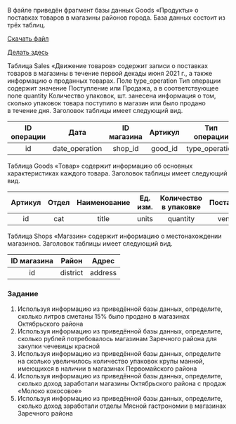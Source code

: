В файле приведён фрагмент базы данных Goods «Продукты» о поставках товаров в магазины районов города. База данных состоит из трёх таблиц.

[Скачать файл](https://zinkin.ru/check/sqlite.db)

[Делать здесь](https://sqliteonline.com)

Таблица Sales «Движение товаров» содержит записи о поставках товаров в магазины в течение первой декады июня 2021 г., а также информацию о проданных товарах. Поле type_operation Тип операции содержит значение Поступление или Продажа, а в соответствующее поле quantity Количество упаковок, шт. занесена информация о том, сколько упаковок товара поступило в магазин или было продано в течение дня. Заголовок таблицы имеет следующий вид.


|ID операции|Дата|ID магазина|Артикул|Тип операции|Количество упаковок|Цена, руб./шт.|
|:--:|:--:|:--:|:--:|:--:|:--:|:--:|
|id|date_operation|shop_id|good_id|type_operation|amount|unit_price|


Таблица Goods «Товар» содержит информацию об основных характеристиках каждого товара. Заголовок таблицы имеет следующий вид.

|Артикул|Отдел|Наименование|Ед. изм.|Количество в упаковке|Поставщик|
|:--:|:--:|:--:|:--:|:--:|:--:|
|id|cat|title|units|quantity|vendor|


Таблица Shops «Магазин» содержит информацию о местонахождении магазинов. Заголовок таблицы имеет следующий вид.

|ID магазина|Район|Адрес|
|:--:|:--:|:--:|
|id|district|address|

### Задание
1. Используя информацию из приведённой базы данных, определите, сколько литров сметаны 15% было продано в магазинах Октябрьского района
2. Используя информацию из приведённой базы данных, определите, сколько рублей потребовалось магазинам Заречного района для закупки чечевицы красной
3. Используя информацию из приведённой базы данных, определите на сколько увеличилось количество упаковок крупы манной, имеющихся в наличии в магазинах Первомайского района
4. Используя информацию из приведённой базы данных, определите, сколько доход заработали магазины Октябрьского района c продаж «Молоко кокосовое»
5. Используя информацию из приведённой базы данных, определите, сколько доход заработали отделы Мясной гастрономии в магазинах Заречного района
